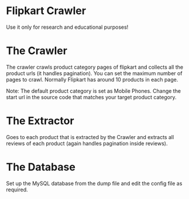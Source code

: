 # Flipkart Crawler

Use it only for research and educational purposes!

# The Crawler

The crawler crawls product category pages of flipkart and collects all the product urls (it handles pagination). You can set the maximum number of pages to crawl. Normally Flipkart has around 10 products in each page.

Note: The default product category is set as Mobile Phones. Change the start url in the source code that matches your target product category.

# The Extractor

Goes to each product that is extracted by the Crawler and extracts all reviews of each product (again handles pagination inside reviews).

# The Database

Set up the MySQL database from the dump file and edit the config file as required.
